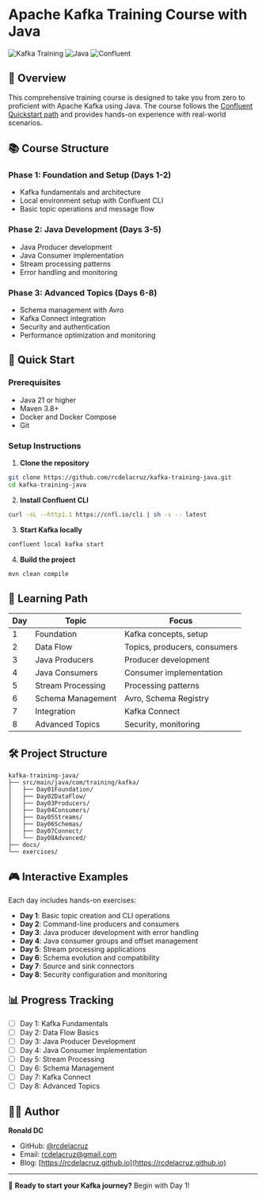 # Apache Kafka Training Course with Java

![Kafka Training](https://img.shields.io/badge/Apache%20Kafka-Training-orange)
![Java](https://img.shields.io/badge/Java-21-blue)
![Confluent](https://img.shields.io/badge/Confluent-Platform-green)

## 🎯 Overview

This comprehensive training course is designed to take you from zero to proficient with Apache Kafka using Java. The course follows the [Confluent Quickstart path](https://developer.confluent.io/quickstart/kafka-local/?build=apps) and provides hands-on experience with real-world scenarios.

## 📚 Course Structure

### Phase 1: Foundation and Setup (Days 1-2)
- Kafka fundamentals and architecture
- Local environment setup with Confluent CLI
- Basic topic operations and message flow

### Phase 2: Java Development (Days 3-5)
- Java Producer development
- Java Consumer implementation
- Stream processing patterns
- Error handling and monitoring

### Phase 3: Advanced Topics (Days 6-8)
- Schema management with Avro
- Kafka Connect integration
- Security and authentication
- Performance optimization and monitoring

## 🚀 Quick Start

### Prerequisites
- Java 21 or higher
- Maven 3.8+
- Docker and Docker Compose
- Git

### Setup Instructions

1. **Clone the repository**
```bash
git clone https://github.com/rcdelacruz/kafka-training-java.git
cd kafka-training-java
```

2. **Install Confluent CLI**
```bash
curl -sL --http1.1 https://cnfl.io/cli | sh -s -- latest
```

3. **Start Kafka locally**
```bash
confluent local kafka start
```

4. **Build the project**
```bash
mvn clean compile
```

## 📖 Learning Path

| Day | Topic | Focus |
|-----|-------|-------|
| 1 | Foundation | Kafka concepts, setup |
| 2 | Data Flow | Topics, producers, consumers |
| 3 | Java Producers | Producer development |
| 4 | Java Consumers | Consumer implementation |
| 5 | Stream Processing | Processing patterns |
| 6 | Schema Management | Avro, Schema Registry |
| 7 | Integration | Kafka Connect |
| 8 | Advanced Topics | Security, monitoring |

## 🛠 Project Structure

```
kafka-training-java/
├── src/main/java/com/training/kafka/
│   ├── Day01Foundation/
│   ├── Day02DataFlow/
│   ├── Day03Producers/
│   ├── Day04Consumers/
│   ├── Day05Streams/
│   ├── Day06Schemas/
│   ├── Day07Connect/
│   └── Day08Advanced/
├── docs/
└── exercises/
```

## 🎮 Interactive Examples

Each day includes hands-on exercises:

- **Day 1**: Basic topic creation and CLI operations
- **Day 2**: Command-line producers and consumers
- **Day 3**: Java producer development with error handling
- **Day 4**: Java consumer groups and offset management
- **Day 5**: Stream processing applications
- **Day 6**: Schema evolution and compatibility
- **Day 7**: Source and sink connectors
- **Day 8**: Security configuration and monitoring

## 📊 Progress Tracking

- [ ] Day 1: Kafka Fundamentals
- [ ] Day 2: Data Flow Basics
- [ ] Day 3: Java Producer Development
- [ ] Day 4: Java Consumer Implementation
- [ ] Day 5: Stream Processing
- [ ] Day 6: Schema Management
- [ ] Day 7: Kafka Connect
- [ ] Day 8: Advanced Topics

## 👨‍💻 Author

**Ronald DC**  
- GitHub: [@rcdelacruz](https://github.com/rcdelacruz)
- Email: rcdelacruz@gmail.com
- Blog: [https://rcdelacruz.github.io](https://rcdelacruz.github.io)

---

🚀 **Ready to start your Kafka journey?** Begin with Day 1!
